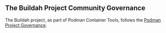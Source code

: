 ## The Buildah Project Community Governance

The Buildah project, as part of Podman Container Tools, follows the [Podman Project Governance](https://github.com/containers/podman/blob/main/GOVERNANCE.md).
